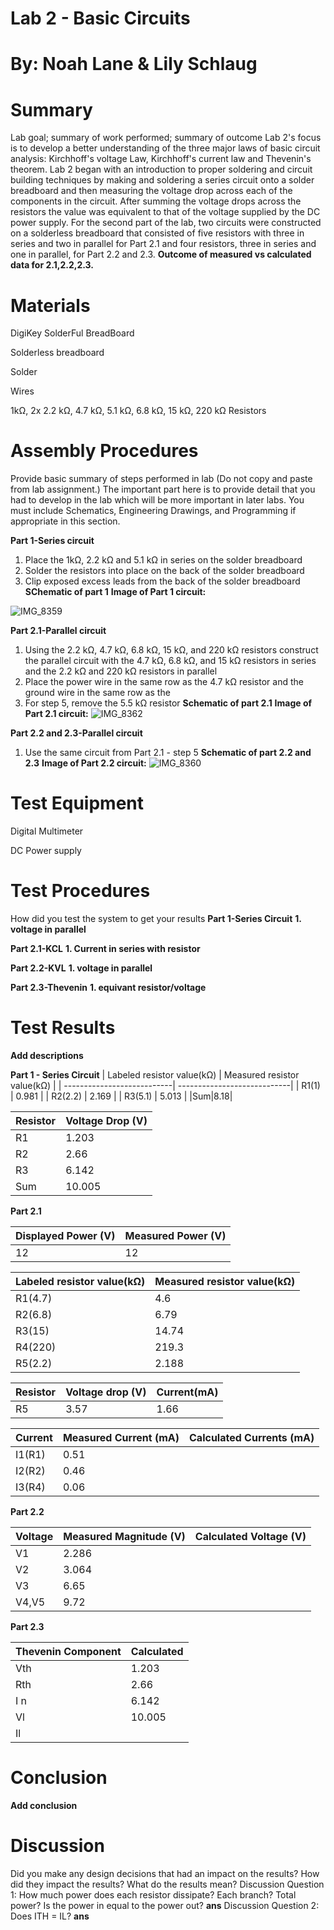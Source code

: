 # Lab 2 - Basic Circuits

# By: Noah Lane & Lily Schlaug
# Summary
Lab goal; summary of work performed; summary of outcome
Lab 2's focus is to develop a better understanding of the three major laws of basic circuit analysis: Kirchhoff's voltage Law, Kirchhoff's current law and Thevenin's theorem. Lab 2 began with an introduction to proper soldering and circuit building techniques by making and soldering a series circuit onto a solder breadboard and then measuring the voltage drop across each of the components in the circuit. After summing the voltage drops across the resistors the value was equivalent to that of the voltage supplied by the DC power supply. For the second part of the lab, two circuits were constructed on a solderless breadboard that consisted of five resistors with three in series and two in parallel for Part 2.1 and four resistors, three in series and one in parallel, for Part 2.2 and 2.3. **Outcome of measured vs calculated data for 2.1,2.2,2.3.**

# Materials

DigiKey SolderFul BreadBoard

Solderless breadboard

Solder

Wires

1kΩ, 2x 2.2 kΩ, 4.7 kΩ, 5.1 kΩ, 6.8 kΩ, 15 kΩ, 220 kΩ Resistors

# Assembly Procedures
Provide basic summary of steps performed in lab (Do not copy and paste from lab assignment.) The important part here is to provide detail that you had to develop in the lab which will be more important in later labs.
You must include Schematics, Engineering Drawings, and Programming if appropriate in this section.

**Part 1-Series circuit**
1. Place the 1kΩ, 2.2 kΩ and 5.1 kΩ in series on the solder breadboard
2. Solder the resistors into place on the back of the solder breadboard
3. Clip exposed excess leads from the back of the solder breadboard
**SChematic of part 1**
**Image of Part 1 circuit:**

![IMG_8359](https://github.com/npla225/BAE305-SP24-Lab2/assets/156371043/12556cc0-ec97-4a10-a547-0fbee14bf457)


**Part 2.1-Parallel circuit**
1. Using the 2.2 kΩ, 4.7 kΩ, 6.8 kΩ, 15 kΩ, and 220 kΩ resistors construct the parallel circuit with the 4.7 kΩ, 6.8 kΩ, and 15 kΩ resistors in series and the 2.2 kΩ and 220 kΩ resistors in parallel 
2. Place the power wire in the same row as the 4.7 kΩ resistor and the ground wire in the same row as the 
3. For step 5, remove the 5.5 kΩ resistor
**Schematic of part 2.1**
**Image of Part 2.1 circuit:**
![IMG_8362](https://github.com/npla225/BAE305-SP24-Lab2/assets/156371043/79a6401b-f1c9-4485-b8b5-b999d448749f)

**Part 2.2 and 2.3-Parallel circuit**
1. Use the same circuit from Part 2.1 - step 5
**Schematic of part 2.2 and 2.3**
**Image of Part 2.2 circuit:**
![IMG_8360](https://github.com/npla225/BAE305-SP24-Lab2/assets/156371043/b5765ccc-0f97-47e6-afd2-e8aace88f390)


# Test Equipment

Digital Multimeter

DC Power supply

# Test Procedures
How did you test the system to get your results
**Part 1-Series Circuit**
**1. voltage in parallel**

**Part 2.1-KCL**
**1. Current in series with resistor**

**Part 2.2-KVL**
**1. voltage in parallel**

**Part 2.3-Thevenin**
**1. equivant resistor/voltage**

# Test Results

**Add descriptions**

**Part 1 - Series Circuit**
| Labeled resistor value(kΩ) | Measured resistor value(kΩ) |
| ---------------------------| ----------------------------|
| R1(1)  | 0.981  |
| R2(2.2)  | 2.169  |
| R3(5.1)  | 5.013 |
|Sum|8.18|

| Resistor   | Voltage Drop (V) |
| -----------| -----------------|
| R1| 1.203  |
| R2  | 2.66  |
| R3  | 6.142 |
|Sum|10.005|

**Part 2.1**

| Displayed Power (V) | Measured Power (V) |
| --------------------| -------------------|
|12|12|

| Labeled resistor value(kΩ) | Measured resistor value(kΩ) |
| ---------------------------| ----------------------------|
| R1(4.7)  | 4.6  |
| R2(6.8)  | 6.79  |
| R3(15)  | 14.74 |
| R4(220)  | 219.3  |
| R5(2.2)  | 2.188  |

| Resistor | Voltage drop (V) | Current(mA) |
| ---------| ----------------|---------|
|R5|3.57|1.66|

| Current   | Measured Current (mA)| Calculated Currents (mA)|
| ----------| ---------------------|-------------------------|
| I1(R1)| 0.51  ||
| I2(R2)  | 0.46  ||
| I3(R4)  | 0.06 ||

**Part 2.2**

| Voltage | Measured Magnitude (V) | Calculated Voltage (V)|
| --------| -----------------------|-----------------------|
| V1| 2.286  | |
| V2  | 3.064  ||
| V3  | 6.65 ||
|V4,V5|9.72||

**Part 2.3**

| Thevenin Component   | Calculated |
| ---------------------| -----------|
| Vth| 1.203  |
| Rth  | 2.66  |
| I n | 6.142 |
|Vl|10.005|
|Il||

# Conclusion 
**Add conclusion**
# Discussion
Did you make any design decisions that had an impact on the results? How did they impact the results? What do the results mean?
Discussion Question 1: How much power does each resistor dissipate? Each branch? Total power? Is the power in equal to the power out? 
**ans**
Discussion Question 2: Does ITH = IL? 
**ans**
